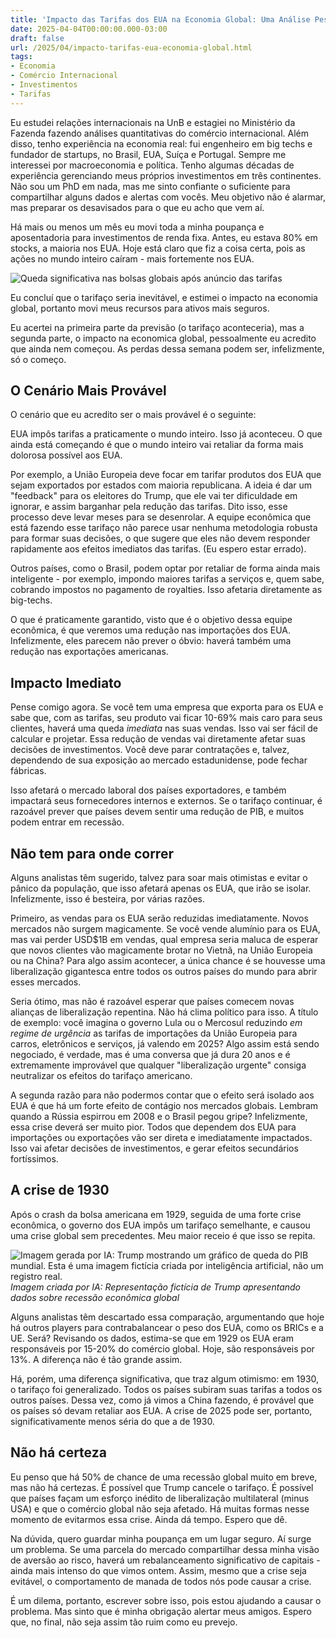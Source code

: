 ```yaml
---
title: 'Impacto das Tarifas dos EUA na Economia Global: Uma Análise Pessoal'
date: 2025-04-04T00:00:00.000-03:00
draft: false
url: /2025/04/impacto-tarifas-eua-economia-global.html
tags: 
- Economia
- Comércio Internacional
- Investimentos
- Tarifas
---
```


Eu estudei relações internacionais na UnB e estagiei no Ministério da Fazenda fazendo análises quantitativas do comércio internacional. Além disso, tenho experiência na economia real: fui engenheiro em big techs e fundador de startups, no Brasil, EUA, Suíça e Portugal. Sempre me interessei por macroeconomia e política. Tenho algumas décadas de experiência gerenciando meus próprios investimentos em três continentes. Não sou um PhD em nada, mas me sinto confiante o suficiente para compartilhar alguns dados e alertas com vocês. Meu objetivo não é alarmar, mas preparar os desavisados para o que eu acho que vem aí.

Há mais ou menos um mês eu movi toda a minha poupança e aposentadoria para investimentos de renda fixa. Antes, eu estava 80% em stocks, a maioria nos EUA. Hoje está claro que fiz a coisa certa, pois as ações no mundo inteiro caíram - mais fortemente nos EUA. 

![Queda significativa nas bolsas globais após anúncio das tarifas](/images/bloodbath.png)

Eu concluí que o tarifaço seria inevitável, e estimei o impacto na economia global, portanto movi meus recursos para ativos mais seguros.

Eu acertei na primeira parte da previsão (o tarifaço aconteceria), mas a segunda parte, o impacto na economica global, pessoalmente eu acredito que ainda nem começou. As perdas dessa semana podem ser, infelizmente, só o começo.

## O Cenário Mais Provável

O cenário que eu acredito ser o mais provável é o seguinte:

EUA impôs tarifas a praticamente o mundo inteiro. Isso já aconteceu. O que ainda está começando é que o mundo inteiro vai retaliar da forma mais dolorosa possível aos EUA.

Por exemplo, a União Europeia deve focar em tarifar produtos dos EUA que sejam exportados por estados com maioria republicana. A ideia é dar um "feedback" para os eleitores do Trump, que ele vai ter dificuldade em ignorar, e assim barganhar pela redução das tarifas. Dito isso, esse processo deve levar meses para se desenrolar. A equipe econômica que está fazendo esse tarifaço não parece usar nenhuma metodologia robusta para formar suas decisões, o que sugere que eles não devem responder rapidamente aos efeitos imediatos das tarifas. (Eu espero estar errado).

Outros países, como o Brasil, podem optar por retaliar de forma ainda mais inteligente - por exemplo, impondo maiores tarifas a serviços e, quem sabe, cobrando impostos no pagamento de royalties. Isso afetaria diretamente as big-techs.

O que é praticamente garantido, visto que é o objetivo dessa equipe econômica, é que veremos uma redução nas importações dos EUA. Infelizmente, eles parecem não prever o óbvio: haverá também uma redução nas exportações americanas.

## Impacto Imediato

Pense comigo agora. Se você tem uma empresa que exporta para os EUA e sabe que, com as tarifas, seu produto vai ficar 10-69% mais caro para seus clientes, haverá uma queda *imediata* nas suas vendas. Isso vai ser fácil de calcular e projetar. Essa redução de vendas vai diretamente afetar suas decisões de investimentos. Você deve parar contratações e, talvez, dependendo de sua exposição ao mercado estadunidense, pode fechar fábricas.

Isso afetará o mercado laboral dos países exportadores, e também impactará seus fornecedores internos e externos. Se o tarifaço continuar, é razoável prever que países devem sentir uma redução de PIB, e muitos podem entrar em recessão.

## Não tem para onde correr

Alguns analistas têm sugerido, talvez para soar mais otimistas e evitar o pânico da população, que isso afetará apenas os EUA, que irão se isolar. Infelizmente, isso é besteira, por várias razões.

Primeiro, as vendas para os EUA serão reduzidas imediatamente.  Novos mercados não surgem magicamente. Se você vende alumínio para os EUA, mas vai perder USD$1B em vendas, qual empresa seria maluca de esperar que novos clientes vão magicamente brotar no Vietnã, na União Europeia ou na China? Para algo assim acontecer, a única chance é se houvesse uma liberalização gigantesca entre todos os outros países do mundo para abrir esses mercados.

Seria ótimo, mas não é razoável esperar que países comecem novas alianças de liberalização repentina. Não há clima político para isso. A título de exemplo: você imagina o governo Lula ou o Mercosul reduzindo *em regime de urgência* as tarifas de importações da União Europeia para carros, eletrônicos e serviços, já valendo em 2025? Algo assim está sendo negociado, é verdade, mas é uma conversa que já dura 20 anos e é extremamente improvável que qualquer "liberalização urgente" consiga neutralizar os efeitos do tarifaço americano.

A segunda razão para não podermos contar que o efeito será isolado aos EUA é que há um forte efeito de contágio nos mercados globais. Lembram quando a Rússia espirrou em 2008 e o Brasil pegou gripe? Infelizmente, essa crise deverá ser muito pior. Todos que dependem dos EUA para importações ou exportações vão ser direta e imediatamente impactados. Isso vai afetar decisões de investimentos, e gerar efeitos secundários fortíssimos.

## A crise de 1930

Após o crash da bolsa americana em 1929, seguida de uma forte crise econômica, o governo dos EUA impôs um tarifaço semelhante, e causou uma crise global sem precedentes. Meu maior receio é que isso se repita.

![Imagem gerada por IA: Trump mostrando um gráfico de queda do PIB mundial. Esta é uma imagem fictícia criada por inteligência artificial, não um registro real.](/images/trump-world-decline.png)
*Imagem criada por IA: Representação fictícia de Trump apresentando dados sobre recessão econômica global*

Alguns analistas têm descartado essa comparação, argumentando que hoje há outros players para contrabalancear o peso dos EUA, como os BRICs e a UE. Será? Revisando os dados, estima-se que em 1929 os EUA eram responsáveis por 15-20% do comércio global. Hoje, são responsáveis por 13%. A diferença não é tão grande assim.

Há, porém, uma diferença significativa, que traz algum otimismo: em 1930, o tarifaço foi generalizado. Todos os países subiram suas tarifas a todos os outros países. Dessa vez, como já vimos a China fazendo, é provável que os países só devam retaliar aos EUA. A crise de 2025 pode ser, portanto, significativamente menos séria do que a de 1930.

## Não há certeza

Eu penso que há 50% de chance de uma recessão global muito em breve, mas não há certezas. É possível que Trump cancele o tarifaço. É possível que países façam um esforço inédito de liberalização multilateral (minus USA) e que o comércio global não seja afetado. Há muitas formas nesse momento de evitarmos essa crise. Ainda dá tempo. Espero que dê.

Na dúvida, quero guardar minha poupança em um lugar seguro. Aí surge um problema. Se uma parcela do mercado compartilhar dessa minha visão de aversão ao risco, haverá um rebalanceamento significativo de capitais - ainda mais intenso do que vimos ontem. Assim, mesmo que a crise seja evitável, o comportamento de manada de todos nós pode causar a crise.

É um dilema, portanto, escrever sobre isso, pois estou ajudando a causar o problema. Mas sinto que é minha obrigação alertar meus amigos. Espero que, no final, não seja assim tão ruim como eu prevejo. 